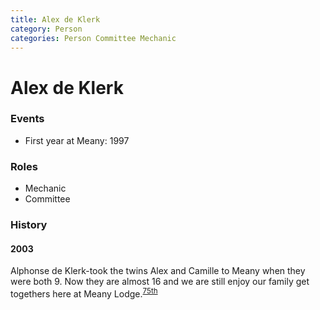 ```yaml
---
title: Alex de Klerk
category: Person
categories: Person Committee Mechanic
---
```

# Alex de Klerk
### Events
- First year at Meany: 1997

### Roles
- Mechanic
- Committee

### History

#### 2003

Alphonse de Klerk-took the twins Alex and Camille to Meany when they were both 9. Now they are almost 16 and we are still enjoy our family get togethers here at Meany Lodge.<sup>[75th][]</sup>


[75th]: Anniversary#75th